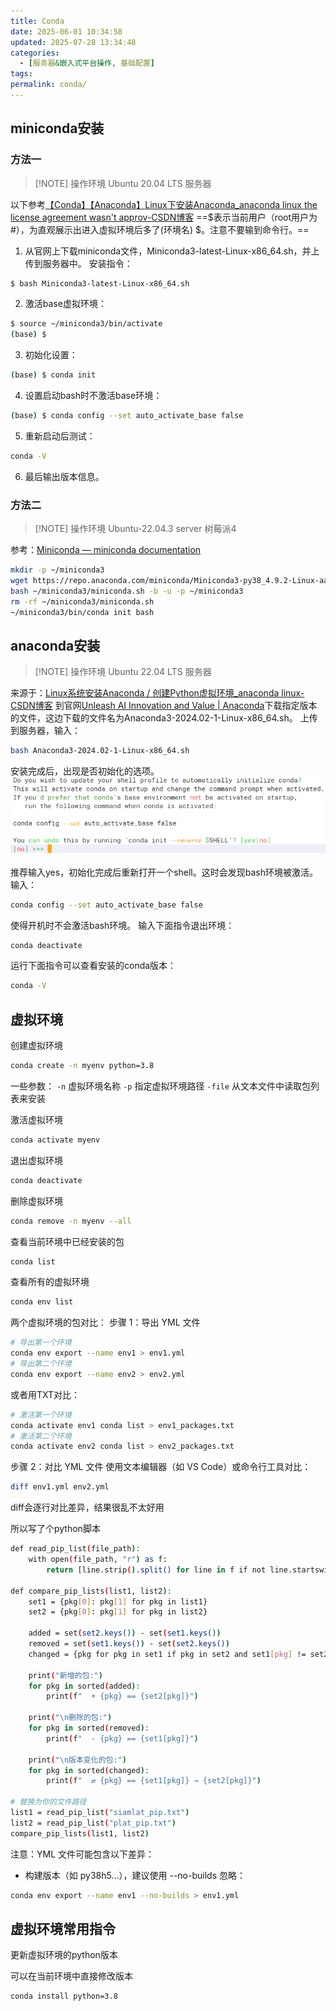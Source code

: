 ```yaml
---
title: Conda
date: 2025-06-01 10:34:58
updated: 2025-07-28 13:34:48
categories:
  - [服务器&嵌入式平台操作, 基础配置]
tags:
permalink: conda/
---
```


## miniconda安装

### 方法一

> [!NOTE] 操作环境
> Ubuntu 20.04 LTS 服务器

以下参考[【Conda】【Anaconda】Linux下安装Anaconda_anaconda linux the license agreement wasn't approv-CSDN博客](https://blog.csdn.net/RadiantJeral/article/details/110288050)
==$表示当前用户（root用户为#），为直观展示出进入虚拟环境后多了(环境名) $。注意不要输到命令行。==
1. 从官网上下载miniconda文件，Miniconda3-latest-Linux-x86_64.sh，并上传到服务器中。
安装指令：
```bash
$ bash Miniconda3-latest-Linux-x86_64.sh
```

2. 激活base虚拟环境：
```bash
$ source ~/miniconda3/bin/activate
(base) $
```

3. 初始化设置：
```bash
(base) $ conda init
```

4. 设置启动bash时不激活base环境：
```bash
(base) $ conda config --set auto_activate_base false
```

5. 重新启动后测试：
```bash
conda -V
```

6. 最后输出版本信息。

### 方法二

> [!NOTE] 操作环境
> Ubuntu-22.04.3 server 树莓派4

参考：[Miniconda — miniconda documentation](https://docs.conda.io/projects/miniconda/en/latest/)

```bash
mkdir -p ~/miniconda3
wget https://repo.anaconda.com/miniconda/Miniconda3-py38_4.9.2-Linux-aarch64.sh -O ~/miniconda3/miniconda.sh
bash ~/miniconda3/miniconda.sh -b -u -p ~/miniconda3
rm -rf ~/miniconda3/miniconda.sh
~/miniconda3/bin/conda init bash
```

## anaconda安装

> [!NOTE] 操作环境
> Ubuntu 22.04 LTS 服务器

来源于：[Linux系统安装Anaconda / 创建Python虚拟环境_anaconda linux-CSDN博客](https://blog.csdn.net/NSJim/article/details/134515198)
到官网[Unleash AI Innovation and Value | Anaconda](https://www.anaconda.com/)下载指定版本的文件，这边下载的文件名为Anaconda3-2024.02-1-Linux-x86_64.sh。
上传到服务器，输入：
```bash
bash Anaconda3-2024.02-1-Linux-x86_64.sh
```

安装完成后，出现是否初始化的选项。
![anaconda_init.png](/images/anaconda_init.png)

推荐输入yes，初始化完成后重新打开一个shell。这时会发现bash环境被激活。输入：
```bash
conda config --set auto_activate_base false
```

使得开机时不会激活bash环境。
输入下面指令退出环境：
```bash
conda deactivate
```

运行下面指令可以查看安装的conda版本：
```bash
conda -V
```

## 虚拟环境

创建虚拟环境
```bash
conda create -n myenv python=3.8
```
一些参数：
`-n` 虚拟环境名称
`-p` 指定虚拟环境路径
`-file` 从文本文件中读取包列表来安装

激活虚拟环境
```bash
conda activate myenv
```

退出虚拟环境
```bash
conda deactivate
```

删除虚拟环境
```bash
conda remove -n myenv --all
```

查看当前环境中已经安装的包
```bash
conda list
```

查看所有的虚拟环境
```bash
conda env list
```

两个虚拟环境的包对比：
步骤 1：导出 YML 文件
```bash
# 导出第一个环境  
conda env export --name env1 > env1.yml 
# 导出第二个环境 
conda env export --name env2 > env2.yml
```

或者用TXT对比：
```bash
# 激活第一个环境 
conda activate env1 conda list > env1_packages.txt 
# 激活第二个环境 
conda activate env2 conda list > env2_packages.txt
```

步骤 2：对比 YML 文件
使用文本编辑器（如 VS Code）或命令行工具对比：
```bash
diff env1.yml env2.yml
```
diff会逐行对比差异，结果很乱不太好用

所以写了个python脚本
```bash
def read_pip_list(file_path):
    with open(file_path, "r") as f:
        return [line.strip().split() for line in f if not line.startswith(("Package", "---"))]

def compare_pip_lists(list1, list2):
    set1 = {pkg[0]: pkg[1] for pkg in list1}
    set2 = {pkg[0]: pkg[1] for pkg in list2}

    added = set(set2.keys()) - set(set1.keys())
    removed = set(set1.keys()) - set(set2.keys())
    changed = {pkg for pkg in set1 if pkg in set2 and set1[pkg] != set2[pkg]}

    print("新增的包:")
    for pkg in sorted(added):
        print(f"  + {pkg} == {set2[pkg]}")

    print("\n删除的包:")
    for pkg in sorted(removed):
        print(f"  - {pkg} == {set1[pkg]}")

    print("\n版本变化的包:")
    for pkg in sorted(changed):
        print(f"  ⇄ {pkg} == {set1[pkg]} → {set2[pkg]}")

# 替换为你的文件路径
list1 = read_pip_list("siamlat_pip.txt")
list2 = read_pip_list("plat_pip.txt")
compare_pip_lists(list1, list2)

```

注意：YML 文件可能包含以下差异：
- 构建版本（如 py38h5...），建议使用 --no-builds 忽略：
```bash
conda env export --name env1 --no-builds > env1.yml
```

## 虚拟环境常用指令
更新虚拟环境的python版本

可以在当前环境中直接修改版本
```shell
conda install python=3.8
```